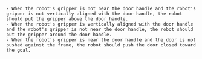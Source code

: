 
    - When the robot's gripper is not near the door handle and the robot's gripper is not vertically aligned with the door handle, the robot should put the gripper above the door handle.
    - When the robot's gripper is vertically aligned with the door handle and the robot's gripper is not near the door handle, the robot should put the gripper around the door handle.
    - When the robot's gripper is near the door handle and the door is not pushed against the frame, the robot should push the door closed toward the goal.